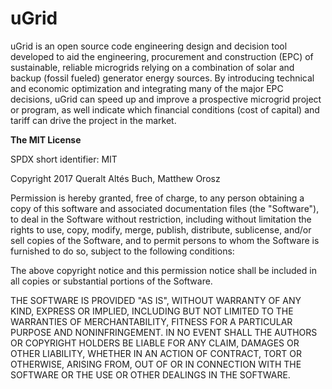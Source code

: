 # uGrid

uGrid is an open source code engineering design and decision tool developed to aid the engineering,
procurement and construction (EPC) of sustainable, reliable microgrids relying on a combination of
solar and backup (fossil fueled) generator energy sources. By introducing technical and economic
optimization and integrating many of the major EPC decisions, uGrid can speed up and improve a
prospective microgrid project or program, as well indicate which financial conditions (cost of capital) and tariff can drive the project in the market.


**The MIT License**

SPDX short identifier: MIT

Copyright  2017  Queralt Altés Buch, Matthew Orosz

Permission is hereby granted, free of charge, to any person obtaining a copy of this software and associated documentation files (the "Software"), to deal in the Software without restriction, including without limitation the rights to use, copy, modify, merge, publish, distribute, sublicense, and/or sell copies of the Software, and to permit persons to whom the Software is furnished to do so, subject to the following conditions:

The above copyright notice and this permission notice shall be included in all copies or substantial portions of the Software.

THE SOFTWARE IS PROVIDED "AS IS", WITHOUT WARRANTY OF ANY KIND, EXPRESS OR IMPLIED, INCLUDING BUT NOT LIMITED TO THE WARRANTIES OF MERCHANTABILITY, FITNESS FOR A PARTICULAR PURPOSE AND NONINFRINGEMENT. IN NO EVENT SHALL THE AUTHORS OR COPYRIGHT HOLDERS BE LIABLE FOR ANY CLAIM, DAMAGES OR OTHER LIABILITY, WHETHER IN AN ACTION OF CONTRACT, TORT OR OTHERWISE, ARISING FROM, OUT OF OR IN CONNECTION WITH THE SOFTWARE OR THE USE OR OTHER DEALINGS IN THE SOFTWARE.
